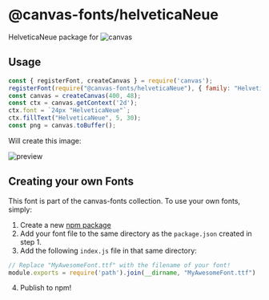 @canvas-fonts/helveticaNeue
====

HelveticaNeue package for ![canvas](https://npmjs.org/package/canvas)

## Usage

```js
const { registerFont, createCanvas } = require('canvas');
registerFont(require("@canvas-fonts/helveticaNeue"), { family: "HelveticaNeue" });
const canvas = createCanvas(400, 48);
const ctx = canvas.getContext('2d');
ctx.font = `24px "HelveticaNeue"`;
ctx.fillText("HelveticaNeue", 5, 30);
const png = canvas.toBuffer();
```

Will create this image:

![preview](https://github.com/retrohacker/canvas-fonts/raw/master/previews/helveticaNeue.png)

## Creating your own Fonts

This font is part of the canvas-fonts collection. To use your own fonts, simply:

1. Create a new [npm package](https://docs.npmjs.com/creating-node-js-modules)
2. Add your font file to the same directory as the `package.json` created in step 1.
3. Add the following `index.js` file in that same directory:

```js
// Replace "MyAwesomeFont.ttf" with the filename of your font!
module.exports = require('path').join(__dirname, "MyAwesomeFont.ttf")
```

4. Publish to npm!
